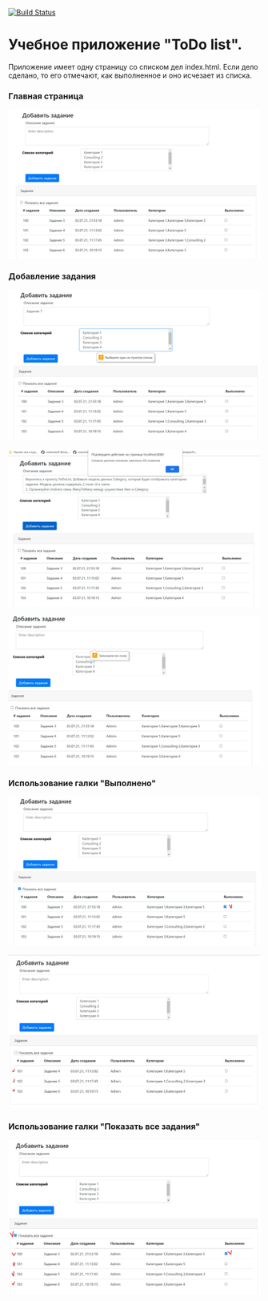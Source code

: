 [![Build Status](https://travis-ci.com/vsolomatoff/job4j_todo.svg?branch=master)](https://travis-ci.com/vsolomatoff/job4j_todo)

# Учебное приложение "ToDo list".
Приложение имеет одну страницу со списком дел index.html.
Если дело сделано, то его отмечают, как выполненное и оно исчезает из списка.

### Главная страница
![ScreenShot](images/main.jpg)

### Добавление задания

![ScreenShot](images/addtask.jpg)

![ScreenShot](images/addtask1.jpg)

![ScreenShot](images/addtask2.jpg)

### Использование галки "Выполнено"

![ScreenShot](images/done.jpg)

![ScreenShot](images/done1.jpg)

### Использование галки "Показать все задания"

![ScreenShot](images/showAllTasks.jpg)

